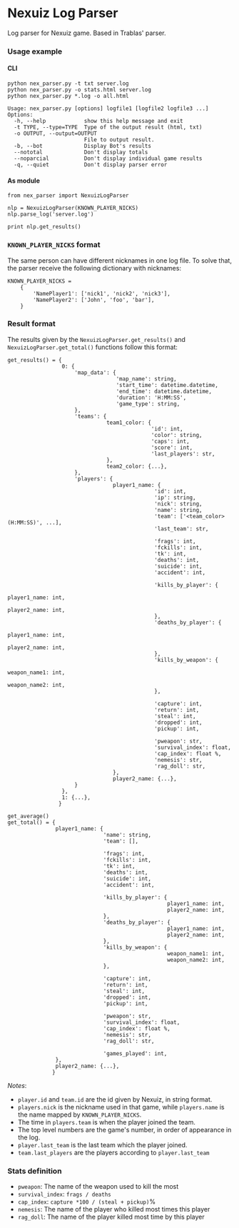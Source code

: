 Nexuiz Log Parser
=================

Log parser for Nexuiz game.
Based in Trablas' parser.

### Usage example

#### CLI
    python nex_parser.py -t txt server.log
    python nex_parser.py -o stats.html server.log
    python nex_parser.py *.log -o all.html

    Usage: nex_parser.py [options] logfile1 [logfile2 logfile3 ...]
    Options:
      -h, --help            show this help message and exit
      -t TYPE, --type=TYPE  Type of the output result (html, txt)
      -o OUTPUT, --output=OUTPUT
                            File to output result.
      -b, --bot             Display Bot's results
      --nototal             Don't display totals
      --noparcial           Don't display individual game results
      -q, --quiet           Don't display parser error



#### As module
    from nex_parser import NexuizLogParser

    nlp = NexuizLogParser(KNOWN_PLAYER_NICKS)
    nlp.parse_log('server.log')

    print nlp.get_results()

### `KNOWN_PLAYER_NICKS` format
The same person can have different nicknames in one log file. To solve that, the parser receive the following dictionary with nicknames:

    KNOWN_PLAYER_NICKS =
        {
            'NamePlayer1': ['nick1', 'nick2', 'nick3'],
            'NamePlayer2': ['John', 'foo', 'bar'],
        }

### Result format
The results given by the `NexuizLogParser.get_results()` and `NexuizLogParser.get_total()` functions follow this format:

    get_results() = {
                     0: {
                         'map_data': {
                                      'map_name': string,
                                      'start_time': datetime.datetime,
                                      'end_time': datetime.datetime,
                                      'duration': 'H:MM:SS',
                                      'game_type': string,
                         },
                         'teams': {
                                   team1_color: {
                                                 'id': int,
                                                 'color': string,
                                                 'caps': int,
                                                 'score': int,
                                                 'last_players': str,
                                   },
                                   team2_color: {...},
                         },
                         'players': {
                                     player1_name: {
                                                  'id': int,
                                                  'ip': string,
                                                  'nick': string,
                                                  'name': string,
                                                  'team': ['<team_color> (H:MM:SS)', ...],
                                                  'last_team': str,

                                                  'frags': int,
                                                  'fckills': int,
                                                  'tk': int,
                                                  'deaths': int,
                                                  'suicide': int,
                                                  'accident': int,

                                                  'kills_by_player': {
                                                                      player1_name: int,
                                                                      player2_name: int,
                                                  },
                                                  'deaths_by_player': {
                                                                      player1_name: int,
                                                                      player2_name: int,
                                                  },
                                                  'kills_by_weapon': {
                                                                      weapon_name1: int,
                                                                      weapon_name2: int,
                                                  },

                                                  'capture': int,
                                                  'return': int,
                                                  'steal': int,
                                                  'dropped': int,
                                                  'pickup': int,

                                                  'pweapon': str,
                                                  'survival_index': float,
                                                  'cap_index': float %,
                                                  'nemesis': str,
                                                  'rag_doll': str,
                                     },
                                     player2_name: {...},
                         }
                     },
                     1: {...},
                    }

    get_average()
    get_total() = {
                   player1_name: {
                                  'name': string,
                                  'team': [],

                                  'frags': int,
                                  'fckills': int,
                                  'tk': int,
                                  'deaths': int,
                                  'suicide': int,
                                  'accident': int,

                                  'kills_by_player': {
                                                      player1_name: int,
                                                      player2_name: int,
                                  },
                                  'deaths_by_player': {
                                                      player1_name: int,
                                                      player2_name: int,
                                  },
                                  'kills_by_weapon': {
                                                      weapon_name1: int,
                                                      weapon_name2: int,
                                  },

                                  'capture': int,
                                  'return': int,
                                  'steal': int,
                                  'dropped': int,
                                  'pickup': int,

                                  'pweapon': str,
                                  'survival_index': float,
                                  'cap_index': float %,
                                  'nemesis': str,
                                  'rag_doll': str,

                                  'games_played': int,
                   },
                   player2_name: {...},
                  }

*Notes*:

- `player.id` and `team.id` are the id given by Nexuiz, in string format.
- `players.nick` is the nickname used in that game, while `players.name` is the name mapped by `KNOWN_PLAYER_NICKS`.
- The time in `players.team` is when the player joined the team.
- The top level numbers are the game's number, in order of appearance in the log.
- `player.last_team` is the last team which the player joined.
- `team.last_players` are the players according to `player.last_team`

### Stats definition

- `pweapon`: The name of the weapon used to kill the most
- `survival_index`: `frags / deaths`
- `cap_index`: `capture *100 / (steal + pickup)`%
- `nemesis`: The name of the player who killed most times this player
- `rag_doll`: The name of the player killed most time by this player
